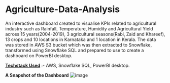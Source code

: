# Agriculture-Data-Analysis
 An interactive dashboard created to visualise KPIs related to agricultural industry such as Rainfall, Temperature, Humidity and Agricultural Yield across 15 years(2004-2019), 3 agricultural seasons(Rabi, Zaid and Khareef), 13 crops and 10 locations in Karnataka and 1 location in Kerala. The data was stored in AWS S3 bucket which was then extracted to Snowflake, transformed using Snowflake SQL and prepared to use to create a dashboard on PowerBI desktop. 

<ins>**Techstack Used**</ins> :-  AWS, Snowflake SQL, PowerBI desktop.

 **A Snapshot of the Dashboard**
![image](https://github.com/user-attachments/assets/1778f0cf-3eb3-4734-be8d-275e49d42328)

